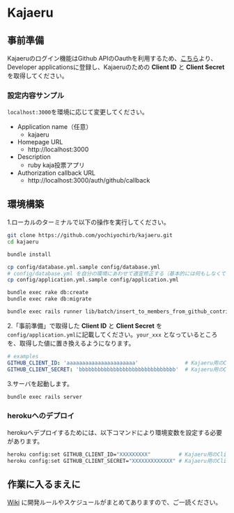 # Kajaeru

## 事前準備

Kajaeruのログイン機能はGithub APIのOauthを利用するため、[こちら](https://github.com/settings/applications)より、Developer applicationsに登録し、Kajaeruのための __Client ID__ と __Client Secret__ を取得してください。

### 設定内容サンプル

`localhost:3000`を環境に応じて変更してください。

* Application name（任意）
  * kajaeru
* Homepage URL
  * http://localhost:3000
* Description
  * ruby kaja投票アプリ
* Authorization callback URL
  * http://localhost:3000/auth/github/callback

## 環境構築
1.ローカルのターミナルで以下の操作を実行してください。

```sh
git clone https://github.com/yochiyochirb/kajaeru.git
cd kajaeru

bundle install

cp config/database.yml.sample config/database.yml
# config/database.yml を自分の環境にあわせて適宜修正する（基本的には何もしなくても動くはず）
cp config/application.yml.sample config/application.yml

bundle exec rake db:create
bundle exec rake db:migrate

bundle exec rails runner lib/batch/insert_to_members_from_github_contributors.rb
```

2.「事前準備」で取得した __Client ID__ と __Client Secret__ を`config/application.yml`に記載してください。`your_xxx` となっているところを、取得した値に置き換えるようになります。

```yml
# examples
GITHUB_CLIENT_ID: 'aaaaaaaaaaaaaaaaaaaaaa'               # Kajaeru用のClient IDを設定
GITHUB_CLIENT_SECRET: 'bbbbbbbbbbbbbbbbbbbbbbbbbbbbbbb'  # Kajaeru用のClient Secretを設定
```

3.サーバを起動します。

```sh
bundle exec rails server
```

### herokuへのデプロイ

herokuへデプロイするためには、以下コマンドにより環境変数を設定する必要があります。

```sh
heroku config:set GITHUB_CLIENT_ID="XXXXXXXXX"         # Kajaeru用のClient IDを設定
heroku config:set GITHUB_CLIENT_SECRET="XXXXXXXXXXXXX" # Kajaeru用のClient Secretを設定
```

## 作業に入るまえに
[Wiki](https://github.com/yochiyochirb/kajaeru/wiki) に開発ルールやスケジュールがまとめてありますので、ご一読ください。
